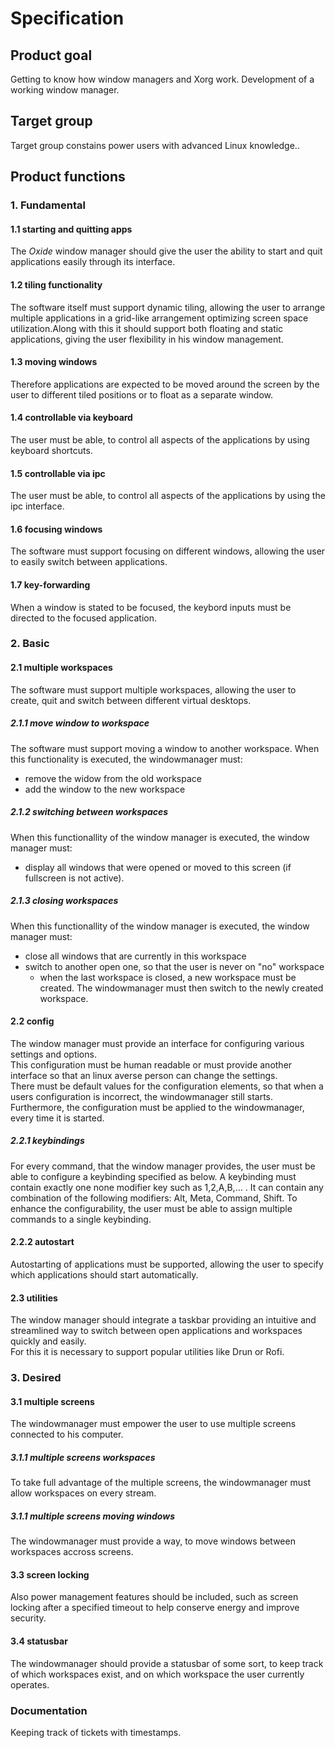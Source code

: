 # Specification

## Product goal

Getting to know how window managers and Xorg work.
Development of a working window manager.

## Target group

Target group constains power users with advanced Linux knowledge..

## Product functions

### 1. Fundamental

#### 1.1 starting and quitting apps
The *Oxide* window manager should give the user the ability to start and quit applications easily through its interface.

#### 1.2 tiling functionality
The software itself must support dynamic tiling, allowing the user to arrange multiple applications in a grid-like arrangement optimizing screen space utilization.Along with this it should support both floating and static applications, giving the user flexibility in his window management.

#### 1.3 moving windows
Therefore applications are expected to be moved around the screen by the user to different tiled positions or to float as a separate window.

#### 1.4 controllable via keyboard
The user must be able, to control all aspects of the applications by using keyboard shortcuts.

#### 1.5 controllable via ipc
The user must be able, to control all aspects of the applications by using the ipc interface.

#### 1.6 focusing windows
The software must support focusing on different windows, allowing the user to easily switch between applications.

#### 1.7 key-forwarding
When a window is stated to be focused, the keybord inputs must be directed to the focused application.

### 2. Basic

#### 2.1 multiple workspaces
The software must support multiple workspaces, allowing the user to create, quit and switch between different virtual desktops.

##### 2.1.1 move window to workspace
The software must support moving a window to another workspace. When this functionality is executed, the windowmanager must:
- remove the widow from the old workspace
- add the window to the new workspace

##### 2.1.2 switching between workspaces
When this functionallity of the window manager is executed, the window manager must:
- display all windows that were opened or moved to this screen (if fullscreen is not active).

##### 2.1.3 closing workspaces
When this functionallity of the window manager is executed, the window manager must:
- close all windows that are currently in this workspace
- switch to another open one, so that the user is never on "no" workspace
    - when the last workspace is closed, a new workspace must be created. The windowmanager must then switch to the newly created workspace.


#### 2.2 config
The window manager must provide an interface for configuring various settings and options.<br>
This configuration must be human readable or must provide another interface so that an linux averse person can change the settings.<br>
There must be default values for the configuration elements, so that when a users configuration is incorrect, the windowmanager still starts.<br>
Furthermore, the configuration must be applied to the windowmanager, every time it is started.

##### 2.2.1 keybindings
For every command, that the window manager provides, the user must be able to configure a keybinding specified as below.
A keybinding must contain exactly one none modifier key such as 1,2,A,B,... . 
It can contain any combination of the following modifiers: Alt, Meta, Command, Shift.
To enhance the configurability, the user must be able to assign multiple commands to a single keybinding.

#### 2.2.2 autostart
Autostarting of applications must be supported, allowing the user to specify which applications should start automatically. 

#### 2.3 utilities
The window manager should integrate a taskbar providing an intuitive and streamlined way to switch between open applications and workspaces quickly and easily.<br>
For this it is necessary to support popular utilities like Drun or Rofi.

### 3. Desired

#### 3.1 multiple screens
The windowmanager must empower the user to use multiple screens connected to his computer.

##### 3.1.1 multiple screens workspaces
To take full advantage of the multiple screens, the windowmanager must allow workspaces on every stream.

##### 3.1.1 multiple screens moving windows
The windowmanager must provide a way, to move windows between workspaces accross screens.

#### 3.3 screen locking
Also power management features should be included, such as screen locking after a specified timeout to help conserve energy and improve security.

#### 3.4 statusbar
The windowmanager should provide a statusbar of some sort, to keep track of which workspaces exist, and on which workspace the user currently operates.

### Documentation

Keeping track of tickets with timestamps.
